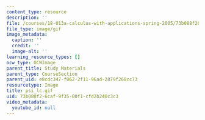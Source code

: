 ```yaml
---
content_type: resource
description: ''
file: /courses/18-013a-calculus-with-applications-spring-2005/73b088f26caf9f3500f1cfd2b240c3c3_psi_lc.gif
file_type: image/gif
image_metadata:
  caption: ''
  credit: ''
  image-alt: ''
learning_resource_types: []
ocw_type: OCWImage
parent_title: Study Materials
parent_type: CourseSection
parent_uid: e8cdc347-f062-2f11-96ad-2879f268cc73
resourcetype: Image
title: psi_lc.gif
uid: 73b088f2-6caf-9f35-00f1-cfd2b240c3c3
video_metadata:
  youtube_id: null
---
```

